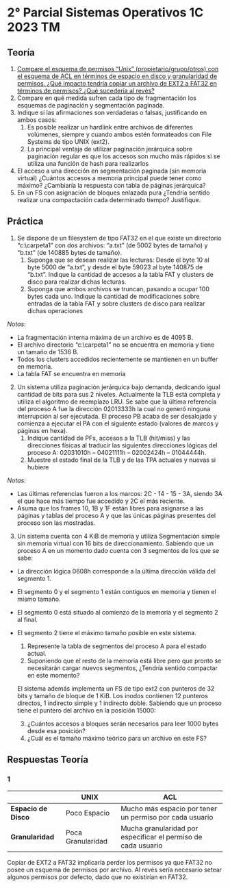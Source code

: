 # 2° Parcial Sistemas Operativos 1C 2023 TM

## Teoría

1. [Compare el esquema de permisos “Unix” (propietario/grupo/otros) con el esquema de ACL en términos de espacio en disco y granularidad de permisos. ¿Qué impacto tendría copiar un archivo de EXT2 a FAT32 en términos de permisos? ¿Qué sucedería al revés?](#1)
2. Compare en qué medida sufren cada tipo de fragmentación los esquemas de paginación y segmentación paginada.
3. Indique si las afirmaciones son verdaderas o falsas, justificando en ambos casos:
   1. Es posible realizar un hardlink entre archivos de diferentes volúmenes, siempre y cuando ambos estén formateados con File Systems de tipo UNIX (ext2).
   2. La principal ventaja de utilizar paginación jerárquica sobre paginación regular es que los accesos son mucho más rápidos si se utiliza una función de hash para realizarlos
4. El acceso a una dirección en segmentación paginada (sin memoria virtual) ¿Cuántos accesos
a memoria principal puede tener como máximo? ¿Cambiaría la respuesta con tabla de
páginas jerárquica?
5. En un FS con asignación de bloques enlazada pura ¿Tendría sentido realizar una
compactación cada determinado tiempo? Justifique.

## Práctica

1. Se dispone de un filesystem de tipo FAT32 en el que existe un directorio “c:\carpeta1” con dos archivos: “a.txt” (de 5002 bytes de tamaño) y “b.txt” (de 140885 bytes de tamaño).
   1. Suponga que se desean realizar las lecturas: Desde el byte 10 al byte 5000 de “a.txt”, y desde el byte 59023 al byte 140875 de “b.txt”. Indique la cantidad de accesos a la tabla FAT y clusters de disco para realizar dichas lecturas.
   2. Suponga que ambos archivos se truncan, pasando a ocupar 100 bytes cada uno. Indique la cantidad de modificaciones sobre entradas de la tabla FAT y sobre clusters de disco para realizar dichas operaciones

*Notas:*

- La fragmentación interna máxima de un archivo es de 4095 B.
- El archivo directorio “c:\carpeta1” no se encuentra en memoria y tiene un tamaño de 1536 B.
- Todos los clusters accedidos recientemente se mantienen en un buffer en memoria.
- La tabla FAT se encuentra en memoria

2. Un sistema utiliza paginación jerárquica bajo demanda, dedicando igual cantidad de bits para sus 2 niveles. Actualmente la TLB está completa y utiliza el algoritmo de reemplazo LRU. Se sabe que la última referencia del proceso A fue la dirección 02013333h la cual no generó ninguna interrupción al ser ejecutada. El proceso PB acaba de ser desalojado y comienza a ejecutar el PA con el siguiente estado (valores de marcos y páginas en hexa).
    1. Indique cantidad de PFs, accesos a la TLB (hit/miss) y las direcciones físicas al traducir las siguientes direcciones lógicas del proceso A: 02031010h – 04021111h – 02002424h – 01044444h.
    2. Muestre el estado final de la TLB y de las TPA actuales y nuevas si hubiere

*Notas:*

- Las últimas referencias fueron a los marcos: 2C - 14 - 15 - 3A, siendo 3A el que hace más tiempo fue accedido y 2C el más reciente.
- Asuma que los frames 10, 1B y 1F están libres para asignarse a las páginas y tablas del proceso A y que las únicas páginas presentes del proceso son las mostradas.

3. Un sistema cuenta con 4 KiB de memoria y utiliza Segmentación simple sin memoria virtual con 16 bits de direccionamiento. Sabiendo que un proceso A en un momento dado cuenta con 3 segmentos de los que se sabe:

- La dirección lógica 0608h corresponde a la última dirección válida del segmento 1.
- El segmento 0 y el segmento 1 están contiguos en memoria y tienen el mismo tamaño.
- El segmento 0 está situado al comienzo de la memoria y el segmento 2 al final.
- El segmento 2 tiene el máximo tamaño posible en este sistema.
    1. Represente la tabla de segmentos del proceso A para el estado actual.
    2. Suponiendo que el resto de la memoria está libre pero que pronto se necesitarán cargar nuevos segmentos, ¿Tendría sentido compactar en este momento?

    El sistema además implementa un FS de tipo ext2 con punteros de 32 bits y tamaño de bloque de 1 KiB. Los inodos contienen 12 punteros directos, 1 indirecto simple y 1 indirecto doble. Sabiendo que un proceso tiene el puntero del archivo en la posición 15000:

    3. ¿Cuántos accesos a bloques serán necesarios para leer 1000 bytes desde esa posición?
    4. ¿Cuál es el tamaño máximo teórico para un archivo en este FS?

## Respuestas Teoría

### 1

||UNIX|ACL|
|-|-|-|
|**Espacio de Disco**|Poco Espacio|Mucho más espacio por tener un permiso por cada usuario|
|**Granularidad**|Poca Granularidad|Mucha granularidad por especificar el permiso de cada usuario|

Copiar de EXT2 a FAT32 implicaría perder los permisos ya que FAT32 no posee un esquema de permisos por archivo. Al revés sería necesario setear algunos permisos por defecto, dado que no existirían en FAT32.
